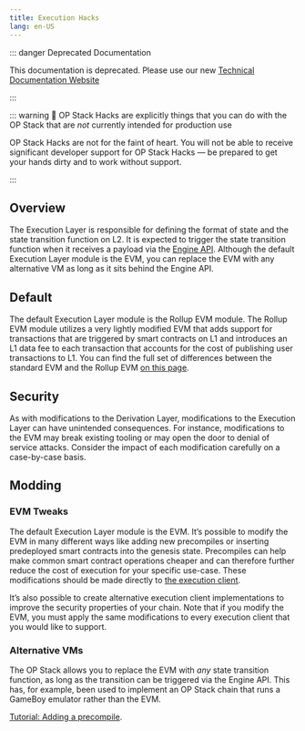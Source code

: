 ```yaml
---
title: Execution Hacks
lang: en-US
---
```


::: danger Deprecated Documentation

This documentation is deprecated. Please use our new [Technical Documentation Website](https://docs.optimism.io/stack/getting-started)

:::

::: warning 🚧 OP Stack Hacks are explicitly things that you can do with the OP Stack that are *not* currently intended for production use

OP Stack Hacks are not for the faint of heart. You will not be able to receive significant developer support for OP Stack Hacks — be prepared to get your hands dirty and to work without support.

:::

## Overview

The Execution Layer is responsible for defining the format of state and the state transition function on L2. It is expected to trigger the state transition function when it receives a payload via the [Engine API](https://github.com/ethereum/execution-apis/tree/main/src/engine). Although the default Execution Layer module is the EVM, you can replace the EVM with any alternative VM as long as it sits behind the Engine API.

## Default

The default Execution Layer module is the Rollup EVM module. The Rollup EVM module utilizes a very lightly modified EVM that adds support for transactions that are triggered by smart contracts on L1 and introduces an L1 data fee to each transaction that accounts for the cost of publishing user transactions to L1. You can find the full set of differences between the standard EVM and the Rollup EVM [on this page](https://op-geth.optimism.io/).

## Security

As with modifications to the Derivation Layer, modifications to the Execution Layer can have unintended consequences. For instance, modifications to the EVM may break existing tooling or may open the door to denial of service attacks. Consider the impact of each modification carefully on a case-by-case basis.

## Modding

### EVM Tweaks

The default Execution Layer module is the EVM. It’s possible to modify the EVM in many different ways like adding new precompiles or inserting predeployed smart contracts into the genesis state. Precompiles can help make common smart contract operations cheaper and can therefore further reduce the cost of execution for your specific use-case. These modifications should be made directly to [the execution client](https://github.com/ethereum-optimism/op-geth). 

It’s also possible to create alternative execution client implementations to improve the security properties of your chain. Note that if you modify the EVM, you must apply the same modifications to every execution client that you would like to support.

### Alternative VMs

The OP Stack allows you to replace the EVM with *any* state transition function, as long as the transition can be triggered via the Engine API. This has, for example, been used to implement an OP Stack chain that runs a GameBoy emulator rather than the EVM.

[Tutorial: Adding a precompile](./tutorials/new-precomp.md).
